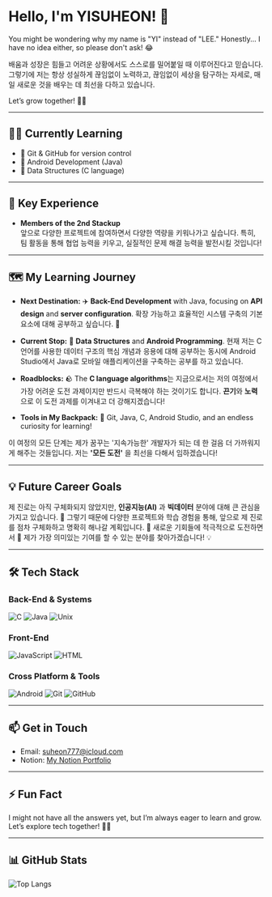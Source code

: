 # Hello, I'm YISUHEON! 👋

You might be wondering why my name is "YI" instead of "LEE." Honestly... I have no idea either, so please don't ask! 😂

배움과 성장은 힘들고 어려운 상황에서도 스스로를 밀어붙일 때 이루어진다고 믿습니다. 그렇기에 저는 항상 성실하게 끊임없이 노력하고, 끊임없이 세상을 탐구하는 자세로, 매일 새로운 것을 배우는 데 최선을 다하고 있습니다. 

Let’s grow together! 🌱✨

---

## 🧑‍💻 Currently Learning
- 🌱 Git & GitHub for version control
- 🤖 Android Development (Java)
- 🔧 Data Structures (C language)

---

## 🔭 Key Experience
- **Members of the 2nd Stackup**  
  앞으로 다양한 프로젝트에 참여하면서 다양한 역량을 키워나가고 싶습니다. 특히, 팀 활동을 통해 협업 능력을 키우고, 실질적인 문제 해결 능력을 발전시킬 것입니다!

---

## 🗺️ My Learning Journey

- **Next Destination:** ✈️
  **Back-End Development** with Java, focusing on **API design** and **server configuration**. 확장 가능하고 효율적인 시스템 구축의 기본 요소에 대해 공부하고 싶습니다. 🚀

- **Current Stop:** 🚏
  **Data Structures** and **Android Programming**. 현재 저는 C 언어를 사용한 데이터 구조의 핵심 개념과 응용에 대해 공부하는 동시에 Android Studio에서 Java로 모바일 애플리케이션을 구축하는 공부를 하고 있습니다.

- **Roadblocks:** 🪨
The **C language algorithms**는 지금으로서는 저의 여정에서 가장 어려운 도전 과제이지만 반드시 극복해야 하는 것이기도 합니다. **끈기**와 **노력**으로 이 도전 과제를 이겨내고 더 강해지겠습니다!

- **Tools in My Backpack:** 🎒
  Git, Java, C, Android Studio, and an endless curiosity for learning!

이 여정의 모든 단계는 제가 꿈꾸는 '지속가능한' 개발자가 되는 데 한 걸음 더 가까워지게 해주는 것들입니다. 저는 **'모든 도전'** 을 최선을 다해서 임하겠습니다!

---

## 💡 Future Career Goals
제 진로는 아직 구체화되지 않았지만, **인공지능(AI)** 과 **빅데이터** 분야에 대해 큰 관심을 가지고 있습니다. 🤖 그렇기 때문에 다양한 프로젝트와 학습 경험을 통해, 앞으로 제 진로를 점차 구체화하고 명확히 해나갈 계획입니다. 🚀 새로운 기회들에 적극적으로 도전하면서 🌟 제가 가장 의미있는 기여를 할 수 있는 분야를 찾아가겠습니다! 💡

---

## 🛠️ Tech Stack

### Back-End & Systems
![C](https://img.shields.io/badge/-C-A8B9CC?logo=C&logoColor=white&style=for-the-badge)
![Java](https://img.shields.io/badge/-Java-007396?logo=Java&logoColor=white&style=for-the-badge)
![Unix](https://img.shields.io/badge/-Unix-000000?logo=Unix&logoColor=white&style=for-the-badge)

### Front-End
![JavaScript](https://img.shields.io/badge/-JavaScript-F7DF1E?logo=JavaScript&logoColor=black&style=for-the-badge)
![HTML](https://img.shields.io/badge/-HTML-E34F26?logo=HTML5&logoColor=white&style=for-the-badge)

### Cross Platform & Tools
![Android](https://img.shields.io/badge/-Android-3DDC84?logo=Android&logoColor=white&style=for-the-badge)
![Git](https://img.shields.io/badge/-Git-F05032?logo=Git&logoColor=white&style=for-the-badge)
![GitHub](https://img.shields.io/badge/-GitHub-181717?logo=GitHub&logoColor=white&style=for-the-badge)

---

## 📫 Get in Touch
- Email: [suheon777@icloud.com](mailto:suheon777@icloud.com)
- Notion: [My Notion Portfolio](https://suheon927.notion.site/11573099573e8045bec2c186c84ba43d?pvs=4)

---

## ⚡ Fun Fact
I might not have all the answers yet, but I’m always eager to learn and grow. Let’s explore tech together! 🌱✨

---

## 📊 GitHub Stats
![Top Langs](https://github-readme-stats.vercel.app/api/top-langs/?username=suheon927&layout=compact&theme=radical)
